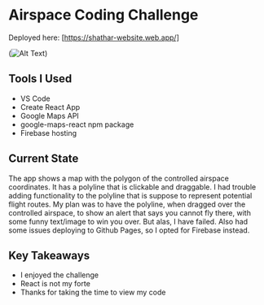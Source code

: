 # Airspace Coding Challenge
Deployed here: [https://shathar-website.web.app/]

(![Alt Text](https://media.giphy.com/media/ete9HLBYGmXIY/giphy.gif))

## Tools I Used 
- VS Code
- Create React App
- Google Maps API
- google-maps-react npm package
- Firebase hosting

## Current State
The app shows a map with the polygon of the controlled airspace coordinates. It has a polyline that is clickable and draggable. I had trouble adding functionality to the polyline that is suppose to represent potential flight routes. My plan was to have the polyline, when dragged over the controlled airspace, to show an alert that says you cannot fly there, with some funny text/image to win you over. But alas, I have failed. Also had some issues deploying to Github Pages, so I opted for Firebase instead.

## Key Takeaways
- I enjoyed the challenge
- React is not my forte
- Thanks for taking the time to view my code
